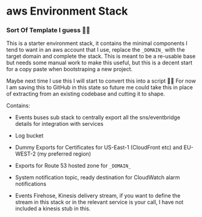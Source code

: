 # aws Environment Stack 
### Sort Of Template I guess 🤷‍♂️

This is a starter environment stack, it contains the minimal components I tend to want in an aws account that I use, replace the `_DOMAIN_` with the target domain and complete the stack. This is meant to be a re-usable base but needs some manual work to make this useful, but this is a decent start for a copy paste when bootstraping a new project.

Maybe next time I use this I will start to convert this into a script 🤔😉 For now I am saving this to GitHub in this state so future me could take this in place of extracting from an existing codebase and cutting it to shape.  

Contains:

* Events buses sub stack to centrally export all the sns/eventbridge details for integration with services

* Log bucket

* Dummy Exports for Certificates for US-East-1 (CloudFront etc) and EU-WEST-2 (my preferred region)

* Exports for Route 53 hosted zone for `_DOMAIN_`

* System notification topic, ready destination for CloudWatch alarm notifications

* Events Firehose, Kinesis delivery stream, if you want to define the stream in this stack or in the relevant service is your call, I have not included a kinesis stub in this.  
